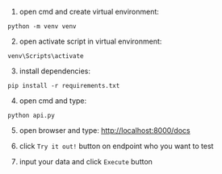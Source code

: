  1. open cmd and create virtual environment: 
```shell 
python -m venv venv
```

 2. open activate script in virtual environment:
```shell 
venv\Scripts\activate
```

 3. install dependencies:
 ```shell
pip install -r requirements.txt
 ```


 4. open cmd and type: 
 ```shell
 python api.py
 ```
 5. open browser and type: [http://localhost:8000/docs](http://localhost:8000/docs)

 6. click `Try it out!` button on endpoint who you want to test

 7. input your data and click `Execute` button